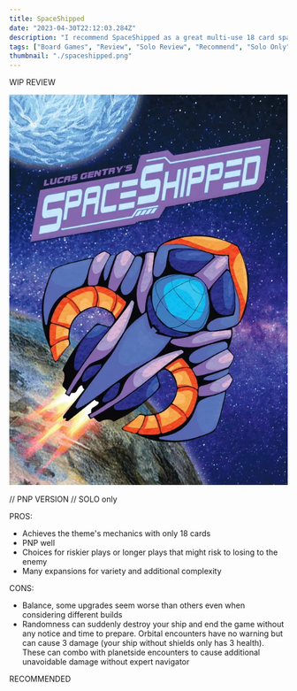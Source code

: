 ```yaml
---
title: SpaceShipped
date: "2023-04-30T22:12:03.284Z"
description: "I recommend SpaceShipped as a great multi-use 18 card space merchant adventure."
tags: ["Board Games", "Review", "Solo Review", "Recommend", "Solo Only"]
thumbnail: "./spaceshipped.png"
---
```


WIP REVIEW

![SpaceShipped](./spaceshipped.png)

// PNP VERSION
// SOLO only

PROS:

- Achieves the theme's mechanics with only 18 cards
- PNP well
- Choices for riskier plays or longer plays that might risk to losing to the enemy
- Many expansions for variety and additional complexity

CONS:

- Balance, some upgrades seem worse than others even when considering different builds
- Randomness can suddenly destroy your ship and end the game without any notice and time to prepare. Orbital encounters have no warning but can cause 3 damage (your ship without shields only has 3 health). These can combo with planetside encounters to cause additional unavoidable damage without expert navigator

RECOMMENDED
